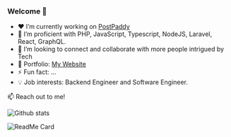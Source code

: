 ### Welcome 👋

<!--
**m0j33d/m0j33d** is a ✨ _special_ ✨ repository because its `README.md` (this file) appears on your GitHub profile.
-->

- ❤️ I’m currently working on [PostPaddy](https://postpaddy.com)
- 🌱 I’m proficient with PHP, JavaScript, Typescript, NodeJS, Laravel, React, GraphQL.
- 👯 I’m looking to connect and collaborate with more people intrigued by Tech
- 💼 Portfolio: [My Website](https://mojeed.dev)
- ⚡ Fun fact: ...
- 💡 Job interests: Backend Engineer and Software Engineer.

:mailbox: Reach out to me!

![Github stats](https://github-readme-stats.vercel.app/api?username=m0j33d)

![ReadMe Card](https://github-readme-stats.vercel.app/api/pin/?username=m0j33d&repo=m0j33d)
